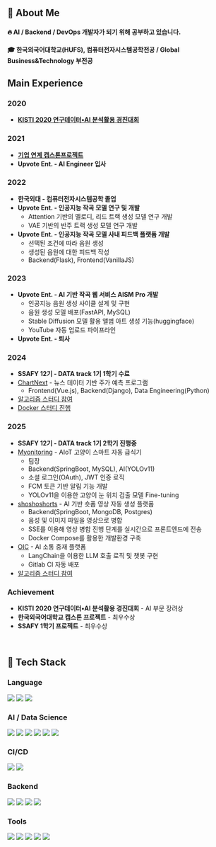 ## 👀 About Me
#### :fire: AI / Backend / DevOps 개발자가 되기 위해 공부하고 있습니다.<br/>
#### :mortar_board: 한국외국어대학교(HUFS), 컴퓨터전자시스템공학전공 / Global Business&Technology 부전공

<!-- ### BOJ Rating
[![Solved.ac 프로필](https://mazassumnida.wtf/api/v2/generate_badge?boj=jeeeseo98)](https://solved.ac/jeeeseo98)
<br/> -->

## Main Experience


### **2020** 
- **[KISTI 2020 연구데이터•AI 분석활용 경진대회](https://github.com/Jeseoyun/KISTI-2020-AI-Project)**

### **2021**
- **[기업 연계 캡스톤프로젝트](https://github.com/Jeseoyun/Uplus-VOC-Project)**
- **Upvote Ent. - AI Engineer 입사**

### **2022**
- **한국외대 - 컴퓨터전자시스템공학 졸업**
- **Upvote Ent. - 인공지능 작곡 모델 연구 및 개발**
    - Attention 기반의 멜로디, 리드 트랙 생성 모델 연구 개발
    - VAE 기반의 반주 트랙 생성 모델 연구 개발
- **Upvote Ent. - 인공지능 작곡 모델 사내 피드백 플랫폼 개발**
    - 선택된 조건에 따라 음원 생성
    - 생성된 음원에 대한 피드백 작성
    - Backend(Flask), Frontend(VanillaJS)

### **2023**
- **Upvote Ent. - AI 기반 작곡 웹 서비스 AISM Pro 개발**
    - 인공지능 음원 생성 사이클 설계 및 구현
    - 음원 생성 모델 배포(FastAPI, MySQL)
    - Stable Diffusion 모델 활용 앨범 아트 생성 기능(huggingface)
    - YouTube 자동 업로드 파이프라인
- **Upvote Ent. - 퇴사**

### **2024**
- **SSAFY 12기 - DATA track 1기 1학기 수료**
- [ChartNext](https**://github.com/Jeseoyun/ChartNext) - 뉴스 데이터 기반 주가 예측 프로그램
    - Frontend(Vue.js), Backend(Django), Data Engineering(Python)
- [알고리즘 스터디 참여](https://github.com/Jeseoyun/SSAFY-Algorithm-Study)
- [Docker 스터디 진행](https://github.com/Jeseoyun/SSAFY-Docker-Study)

### **2025**
- **SSAFY 12기 - DATA track 1기 2학기 진행중**
- [Myonitoring](https://github.com/Jeseoyun/Myonitoring) - AIoT 고양이 스마트 자동 급식기
    - 팀장
    - Backend(SpringBoot, MySQL), AI(YOLOv11)
    - 소셜 로그인(OAuth), JWT 인증 로직
    - FCM 토큰 기반 알림 기능 개발
    - YOLOv11을 이용한 고양이 눈 위치 검출 모델 Fine-tuning
- [shoshoshorts](https://github.com/shoshoshorts) - AI 기반 숏폼 영상 자동 생성 플랫폼
    - Backend(SpringBoot, MongoDB, Postgres)
    - 음성 및 이미지 파일을 영상으로 병합
    - SSE를 이용해 영상 병합 진행 단계를 실시간으로 프론트엔드에 전송
    - Docker Compose를 활용한 개발환경 구축
- [OIC](https://github.com/Jeseoyun/OIC) - AI 소통 중재 플랫폼
    - LangChain을 이용한 LLM 호출 로직 및 챗봇 구현
    - Gitlab CI 자동 배포
- [알고리즘 스터디 참여](https://github.com/Jeseoyun/CoyoTe)

### Achievement

- **KISTI 2020 연구데이터•AI 분석활용 경진대회** - AI 부문 장려상
- **한국외국어대학교 캡스톤 프로젝트** - 최우수상
- **SSAFY 1학기 프로젝트** - 최우수상

<br/>
  
## 🧱 Tech Stack
### Language
<!--Python-->
<img src="https://img.shields.io/badge/Python%20IDLE-3776AB?logo=python&logoColor=fff"/>
<!--MySQL-->
<img src="https://img.shields.io/badge/MySQL-4479A1?logo=mysql&logoColor=fff"/>
<!--Java-->
<img src="https://img.shields.io/badge/Java-007396?logo=java&logoColor=fff"/>
<br/>
  
### AI / Data Science
<!--PyTorch-->
<img src="https://img.shields.io/badge/PyTorch-EE4C2C?&logo=PyTorch&logoColor=white"/>
<!--TensorFlow-->
<img src="https://img.shields.io/badge/TensorFlow-FF6F00?logo=tensorflow&logoColor=white"/>
<!--Hugging Face-->
<img src="https://img.shields.io/badge/Hugging%20Face-FFD21E?logo=huggingface&logoColor=000"/>
<!--Pandas-->
<img src="https://img.shields.io/badge/Pandas-150458?logo=pandas&logoColor=fff"/>
<!--Numpy-->
<img src="https://img.shields.io/badge/NumPy-4DABCF?logo=numpy&logoColor=fff"/>
<!--Langchain-->
<img src="https://img.shields.io/badge/Langchain-000000?logo=langchain&logoColor=fff"/>
<br/>
  
### CI/CD
<!--Docker-->
<img src="https://img.shields.io/badge/docker-2496ED?&logo=docker&logoColor=white"/>
<!--GitLab CI-->
<img src="https://img.shields.io/badge/GitLab%20CI-FC6D26?logo=gitlab&logoColor=fff"/>

### Backend
<!--FastAPI-->
<img src="https://img.shields.io/badge/FastAPI-009485.svg?logo=fastapi&logoColor=white"/>
<!--Flask-->
<img src="https://img.shields.io/badge/Flask-000000?logo=flask&logoColor=white"/>
<!--Django-->
<img src="https://img.shields.io/badge/Django-092E20?&logo=Django&logoColor=white"/>
<!--SpringBoot-->
<img src="https://img.shields.io/badge/SpringBoot-6DB33F?logo=springboot&logoColor=white"/>
<br/>
  

### Tools
<!--git-->
<img src="https://img.shields.io/badge/git-F05032?&logo=git&logoColor=white"/>
<!--github-->
<img src="https://img.shields.io/badge/GitHub-%23121011.svg?logo=github&logoColor=white"/>
<!--GitLab-->
<img src="https://img.shields.io/badge/GitLab-FC6D26?logo=gitlab&logoColor=white"/>
<!--Jira-->
<img src="https://img.shields.io/badge/Jira-0052CC?logo=jira&logoColor=white"/>
<!--notion-->
<img src="https://img.shields.io/badge/notion-000000?&logo=notion&logoColor=white"/>
<br/>